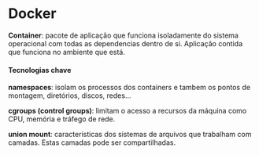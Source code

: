 # Docker
**Container**: pacote de aplicação que funciona isoladamente do sistema operacional com todas as dependencias dentro de si. Aplicação contida que funciona no ambiente que está.

#### Tecnologias chave
**namespaces**: isolam os processos dos containers e tambem os pontos de montagem, diretórios, discos, redes...

**cgroups (control groups)**: limitam o acesso a recursos da máquina como CPU, memória e tráfego de rede.

**union mount**: características dos sistemas de arquivos que trabalham com camadas. Estas camadas pode ser compartilhadas.



